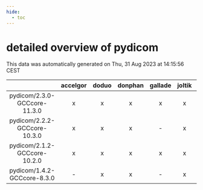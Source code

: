 ```yaml
---
hide:
  - toc
---
```


detailed overview of pydicom
============================


This data was automatically generated on Thu, 31 Aug 2023 at 14:15:56 CEST  

| |accelgor|doduo|donphan|gallade|joltik|skitty|swalot|victini|
| :---: | :---: | :---: | :---: | :---: | :---: | :---: | :---: | :---: |
|pydicom/2.3.0-GCCcore-11.3.0|x|x|x|x|x|x|x|x|
|pydicom/2.2.2-GCCcore-10.3.0|x|x|x|-|x|x|x|x|
|pydicom/2.1.2-GCCcore-10.2.0|x|x|x|x|x|x|x|x|
|pydicom/1.4.2-GCCcore-8.3.0|-|x|x|-|x|x|-|x|
